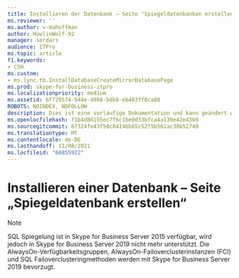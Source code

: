 ```yaml
---
title: Installieren der Datenbank – Seite "Spiegeldatenbanken erstellen"
ms.reviewer: ''
ms.author: v-mahoffman
author: HowlinWolf-92
manager: serdars
audience: ITPro
ms.topic: article
f1.keywords:
- CSH
ms.custom:
- ms.lync.tb.InstallDatabaseCreateMirrorDatabasePage
ms.prod: skype-for-business-itpro
ms.localizationpriority: medium
ms.assetid: 6f729574-944e-4968-bdb8-eb483ff0ca88
ROBOTS: NOINDEX, NOFOLLOW
description: Dies ist eine vorläufige Dokumentation und kann geändert werden. Leere Themen wurden als Platzhalter hinzugefügt.
ms.openlocfilehash: f1b4d86155ec7f6c1be0d33bfca4a139e42e4369
ms.sourcegitcommit: 67324fe43f50c8414bb65c52f5b561ac30b52748
ms.translationtype: MT
ms.contentlocale: de-DE
ms.lasthandoff: 11/08/2021
ms.locfileid: "60855922"
---
```

# <a name="install-database-create-mirror-database-page"></a>Installieren einer Datenbank – Seite „Spiegeldatenbank erstellen“
 
> [!NOTE]
> SQL Spiegelung ist in Skype for Business Server 2015 verfügbar, wird jedoch in Skype for Business Server 2019 nicht mehr unterstützt. Die AlwaysOn-Verfügbarkeitsgruppen, AlwaysOn-Failoverclusterinstanzen (FCI) und SQL Failoverclusteringmethoden werden mit Skype for Business Server 2019 bevorzugt.
